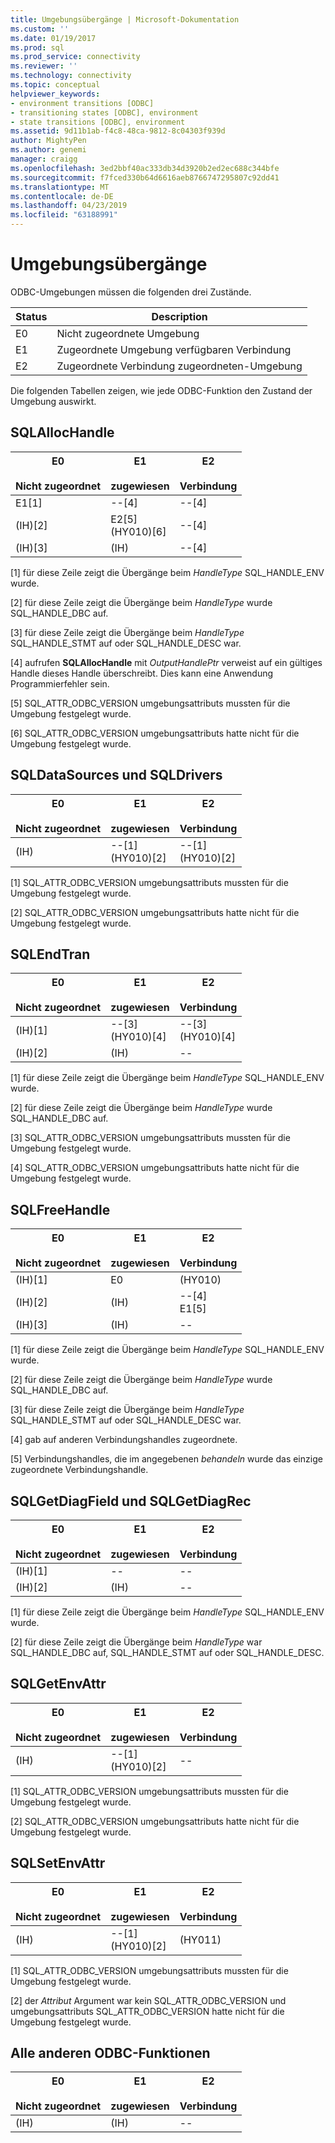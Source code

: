 ```yaml
---
title: Umgebungsübergänge | Microsoft-Dokumentation
ms.custom: ''
ms.date: 01/19/2017
ms.prod: sql
ms.prod_service: connectivity
ms.reviewer: ''
ms.technology: connectivity
ms.topic: conceptual
helpviewer_keywords:
- environment transitions [ODBC]
- transitioning states [ODBC], environment
- state transitions [ODBC], environment
ms.assetid: 9d11b1ab-f4c8-48ca-9812-8c04303f939d
author: MightyPen
ms.author: genemi
manager: craigg
ms.openlocfilehash: 3ed2bbf40ac333db34d3920b2ed2ec688c344bfe
ms.sourcegitcommit: f7fced330b64d6616aeb8766747295807c92dd41
ms.translationtype: MT
ms.contentlocale: de-DE
ms.lasthandoff: 04/23/2019
ms.locfileid: "63188991"
---
```

# <a name="environment-transitions"></a>Umgebungsübergänge
ODBC-Umgebungen müssen die folgenden drei Zustände.  
  
|Status|Description|  
|-----------|-----------------|  
|E0|Nicht zugeordnete Umgebung|  
|E1|Zugeordnete Umgebung verfügbaren Verbindung|  
|E2|Zugeordnete Verbindung zugeordneten-Umgebung|  
  
 Die folgenden Tabellen zeigen, wie jede ODBC-Funktion den Zustand der Umgebung auswirkt.  
  
## <a name="sqlallochandle"></a>SQLAllocHandle  
  
|E0<br /><br /> Nicht zugeordnet|E1<br /><br /> zugewiesen|E2<br /><br /> Verbindung|  
|------------------------|----------------------|-----------------------|  
|E1[1]|--[4]|--[4]|  
|(IH)[2]|E2[5]<br />(HY010)[6]|--[4]|  
|(IH)[3]|(IH)|--[4]|  
  
 [1] für diese Zeile zeigt die Übergänge beim *HandleType* SQL_HANDLE_ENV wurde.  
  
 [2] für diese Zeile zeigt die Übergänge beim *HandleType* wurde SQL_HANDLE_DBC auf.  
  
 [3] für diese Zeile zeigt die Übergänge beim *HandleType* SQL_HANDLE_STMT auf oder SQL_HANDLE_DESC war.  
  
 [4] aufrufen **SQLAllocHandle** mit *OutputHandlePtr* verweist auf ein gültiges Handle dieses Handle überschreibt. Dies kann eine Anwendung Programmierfehler sein.  
  
 [5] SQL_ATTR_ODBC_VERSION umgebungsattributs mussten für die Umgebung festgelegt wurde.  
  
 [6] SQL_ATTR_ODBC_VERSION umgebungsattributs hatte nicht für die Umgebung festgelegt wurde.  
  
## <a name="sqldatasources-and-sqldrivers"></a>SQLDataSources und SQLDrivers  
  
|E0<br /><br /> Nicht zugeordnet|E1<br /><br /> zugewiesen|E2<br /><br /> Verbindung|  
|------------------------|----------------------|-----------------------|  
|(IH)|--[1]<br />(HY010)[2]|--[1]<br />(HY010)[2]|  
  
 [1] SQL_ATTR_ODBC_VERSION umgebungsattributs mussten für die Umgebung festgelegt wurde.  
  
 [2] SQL_ATTR_ODBC_VERSION umgebungsattributs hatte nicht für die Umgebung festgelegt wurde.  
  
## <a name="sqlendtran"></a>SQLEndTran  
  
|E0<br /><br /> Nicht zugeordnet|E1<br /><br /> zugewiesen|E2<br /><br /> Verbindung|  
|------------------------|----------------------|-----------------------|  
|(IH)[1]|--[3]<br />(HY010)[4]|--[3]<br />(HY010)[4]|  
|(IH)[2]|(IH)|--|  
  
 [1] für diese Zeile zeigt die Übergänge beim *HandleType* SQL_HANDLE_ENV wurde.  
  
 [2] für diese Zeile zeigt die Übergänge beim *HandleType* wurde SQL_HANDLE_DBC auf.  
  
 [3] SQL_ATTR_ODBC_VERSION umgebungsattributs mussten für die Umgebung festgelegt wurde.  
  
 [4] SQL_ATTR_ODBC_VERSION umgebungsattributs hatte nicht für die Umgebung festgelegt wurde.  
  
## <a name="sqlfreehandle"></a>SQLFreeHandle  
  
|E0<br /><br /> Nicht zugeordnet|E1<br /><br /> zugewiesen|E2<br /><br /> Verbindung|  
|------------------------|----------------------|-----------------------|  
|(IH)[1]|E0|(HY010)|  
|(IH)[2]|(IH)|--[4]<br />E1[5]|  
|(IH)[3]|(IH)|--|  
  
 [1] für diese Zeile zeigt die Übergänge beim *HandleType* SQL_HANDLE_ENV wurde.  
  
 [2] für diese Zeile zeigt die Übergänge beim *HandleType* wurde SQL_HANDLE_DBC auf.  
  
 [3] für diese Zeile zeigt die Übergänge beim *HandleType* SQL_HANDLE_STMT auf oder SQL_HANDLE_DESC war.  
  
 [4] gab auf anderen Verbindungshandles zugeordnete.  
  
 [5] Verbindungshandles, die im angegebenen *behandeln* wurde das einzige zugeordnete Verbindungshandle.  
  
## <a name="sqlgetdiagfield-and-sqlgetdiagrec"></a>SQLGetDiagField und SQLGetDiagRec  
  
|E0<br /><br /> Nicht zugeordnet|E1<br /><br /> zugewiesen|E2<br /><br /> Verbindung|  
|------------------------|----------------------|-----------------------|  
|(IH)[1]|--|--|  
|(IH)[2]|(IH)|--|  
  
 [1] für diese Zeile zeigt die Übergänge beim *HandleType* SQL_HANDLE_ENV wurde.  
  
 [2] für diese Zeile zeigt die Übergänge beim *HandleType* war SQL_HANDLE_DBC auf, SQL_HANDLE_STMT auf oder SQL_HANDLE_DESC.  
  
## <a name="sqlgetenvattr"></a>SQLGetEnvAttr  
  
|E0<br /><br /> Nicht zugeordnet|E1<br /><br /> zugewiesen|E2<br /><br /> Verbindung|  
|------------------------|----------------------|-----------------------|  
|(IH)|--[1]<br />(HY010)[2]|--|  
  
 [1] SQL_ATTR_ODBC_VERSION umgebungsattributs mussten für die Umgebung festgelegt wurde.  
  
 [2] SQL_ATTR_ODBC_VERSION umgebungsattributs hatte nicht für die Umgebung festgelegt wurde.  
  
## <a name="sqlsetenvattr"></a>SQLSetEnvAttr  
  
|E0<br /><br /> Nicht zugeordnet|E1<br /><br /> zugewiesen|E2<br /><br /> Verbindung|  
|------------------------|----------------------|-----------------------|  
|(IH)|--[1]<br />(HY010)[2]|(HY011)|  
  
 [1] SQL_ATTR_ODBC_VERSION umgebungsattributs mussten für die Umgebung festgelegt wurde.  
  
 [2] der *Attribut* Argument war kein SQL_ATTR_ODBC_VERSION und umgebungsattributs SQL_ATTR_ODBC_VERSION hatte nicht für die Umgebung festgelegt wurde.  
  
## <a name="all-other-odbc-functions"></a>Alle anderen ODBC-Funktionen  
  
|E0<br /><br /> Nicht zugeordnet|E1<br /><br /> zugewiesen|E2<br /><br /> Verbindung|  
|------------------------|----------------------|-----------------------|  
|(IH)|(IH)|--|
